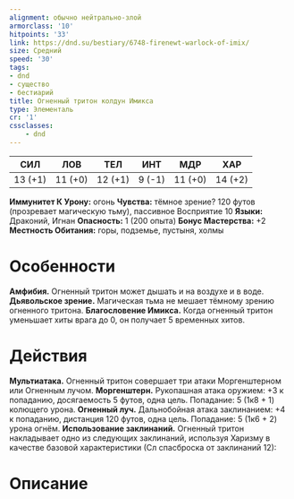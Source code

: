 ```yaml
---
alignment: обычно нейтрально-злой
armorclass: '10'
hitpoints: '33'
link: https://dnd.su/bestiary/6748-firenewt-warlock-of-imix/
size: Средний
speed: '30'
tags:
- dnd
- существо
- бестиарий
title: Огненный тритон колдун Имикса
type: Элементаль
cr: '1'
cssclasses:
    - dnd
---
```



| СИЛ | ЛОВ | ТЕЛ | ИНТ | МДР | ХАР |
|---|---|---|---|---|---|
| 13 (+1) | 11 (+0) | 12 (+1) | 9 (-1) | 11 (+0) | 14 (+2) |
**Иммунитет К Урону:** огонь
**Чувства:** тёмное зрение? 120 футов (прозревает магическую тьму), пассивное Восприятие 10
**Языки:** Драконий, Игнан
**Опасность:** 1 (200 опыта)
**Бонус Мастерства:** +2
**Местность Обитания:** горы, подземье, пустыня, холмы


# Особенности
**Амфибия.** Огненный тритон может дышать и на воздухе и в воде.
**Дьявольское зрение.** Магическая тьма не мешает тёмному зрению огненного тритона.
**Благословение Имикса.** Когда огненный тритон уменьшает хиты врага до 0, он получает 5 временных хитов.


# Действия
**Мультиатака.** Огненный тритон совершает три атаки Моргенштерном или Огненным лучом.
**Моргенштерн.** Рукопашная атака оружием: +3 к попаданию, досягаемость 5 футов, одна цель. Попадание: 5 (1к8 + 1) колющего урона.
**Огненный луч.** Дальнобойная атака заклинанием: +4 к попаданию, дистанция 120 футов, одна цель. Попадание: 5 (1к6 + 2) урона огнём.
**Использование заклинаний.** Огненный тритон накладывает одно из следующих заклинаний, используя Харизму в качестве базовой характеристики (Сл спасброска от заклинаний 12):


# Описание